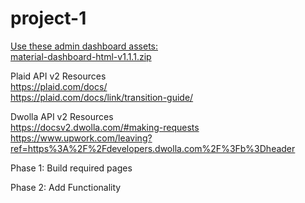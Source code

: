 # project-1

<a href="https://www.creative-tim.com/product/material-dashboard#">Use these admin dashboard assets:<a> <br>
<a href= "https://github.com/Ant2624/project-1/blob/master/material-dashboard-html-v1.1.1.zip" >material-dashboard-html-v1.1.1.zip<a>

Plaid API v2 Resources <br>
https://plaid.com/docs/ <br>
https://plaid.com/docs/link/transition-guide/ <br>



Dwolla API v2 Resources <br>
https://docsv2.dwolla.com/#making-requests <br>
https://www.upwork.com/leaving?ref=https%3A%2F%2Fdevelopers.dwolla.com%2F%3Fb%3Dheader <br>

Phase 1: Build required pages <br>

Phase 2: Add Functionality
